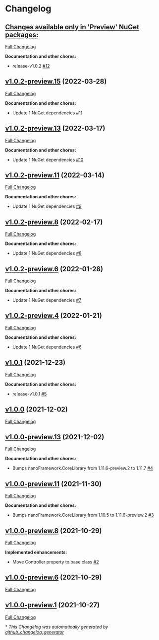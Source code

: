 # Changelog

## [**Changes available only in 'Preview' NuGet packages:**](https://github.com/nanoframework/System.Device.Adc/tree/HEAD)

[Full Changelog](https://github.com/nanoframework/System.Device.Adc/compare/v1.0.2-preview.15...HEAD)

**Documentation and other chores:**

- release-v1.0.2 [\#12](https://github.com/nanoframework/System.Device.Adc/pull/12)

## [v1.0.2-preview.15](https://github.com/nanoframework/System.Device.Adc/tree/v1.0.2-preview.15) (2022-03-28)

[Full Changelog](https://github.com/nanoframework/System.Device.Adc/compare/v1.0.2-preview.13...v1.0.2-preview.15)

**Documentation and other chores:**

- Update 1 NuGet dependencies [\#11](https://github.com/nanoframework/System.Device.Adc/pull/11)

## [v1.0.2-preview.13](https://github.com/nanoframework/System.Device.Adc/tree/v1.0.2-preview.13) (2022-03-17)

[Full Changelog](https://github.com/nanoframework/System.Device.Adc/compare/v1.0.2-preview.11...v1.0.2-preview.13)

**Documentation and other chores:**

- Update 1 NuGet dependencies [\#10](https://github.com/nanoframework/System.Device.Adc/pull/10)

## [v1.0.2-preview.11](https://github.com/nanoframework/System.Device.Adc/tree/v1.0.2-preview.11) (2022-03-14)

[Full Changelog](https://github.com/nanoframework/System.Device.Adc/compare/v1.0.2-preview.8...v1.0.2-preview.11)

**Documentation and other chores:**

- Update 1 NuGet dependencies [\#9](https://github.com/nanoframework/System.Device.Adc/pull/9)

## [v1.0.2-preview.8](https://github.com/nanoframework/System.Device.Adc/tree/v1.0.2-preview.8) (2022-02-17)

[Full Changelog](https://github.com/nanoframework/System.Device.Adc/compare/v1.0.2-preview.6...v1.0.2-preview.8)

**Documentation and other chores:**

- Update 1 NuGet dependencies [\#8](https://github.com/nanoframework/System.Device.Adc/pull/8)

## [v1.0.2-preview.6](https://github.com/nanoframework/System.Device.Adc/tree/v1.0.2-preview.6) (2022-01-28)

[Full Changelog](https://github.com/nanoframework/System.Device.Adc/compare/v1.0.2-preview.4...v1.0.2-preview.6)

**Documentation and other chores:**

- Update 1 NuGet dependencies [\#7](https://github.com/nanoframework/System.Device.Adc/pull/7)

## [v1.0.2-preview.4](https://github.com/nanoframework/System.Device.Adc/tree/v1.0.2-preview.4) (2022-01-21)

[Full Changelog](https://github.com/nanoframework/System.Device.Adc/compare/v1.0.1...v1.0.2-preview.4)

**Documentation and other chores:**

- Update 1 NuGet dependencies [\#6](https://github.com/nanoframework/System.Device.Adc/pull/6)

## [v1.0.1](https://github.com/nanoframework/System.Device.Adc/tree/v1.0.1) (2021-12-23)

[Full Changelog](https://github.com/nanoframework/System.Device.Adc/compare/v1.0.0...v1.0.1)

**Documentation and other chores:**

- release-v1.0.1 [\#5](https://github.com/nanoframework/System.Device.Adc/pull/5)

## [v1.0.0](https://github.com/nanoframework/System.Device.Adc/tree/v1.0.0) (2021-12-02)

[Full Changelog](https://github.com/nanoframework/System.Device.Adc/compare/v1.0.0-preview.13...v1.0.0)

## [v1.0.0-preview.13](https://github.com/nanoframework/System.Device.Adc/tree/v1.0.0-preview.13) (2021-12-02)

[Full Changelog](https://github.com/nanoframework/System.Device.Adc/compare/v1.0.0-preview.11...v1.0.0-preview.13)

**Documentation and other chores:**

- Bumps nanoFramework.CoreLibrary from 1.11.6-preview.2 to 1.11.7 [\#4](https://github.com/nanoframework/System.Device.Adc/pull/4)

## [v1.0.0-preview.11](https://github.com/nanoframework/System.Device.Adc/tree/v1.0.0-preview.11) (2021-11-30)

[Full Changelog](https://github.com/nanoframework/System.Device.Adc/compare/v1.0.0-preview.8...v1.0.0-preview.11)

**Documentation and other chores:**

- Bumps nanoFramework.CoreLibrary from 1.10.5 to 1.11.6-preview.2 [\#3](https://github.com/nanoframework/System.Device.Adc/pull/3)

## [v1.0.0-preview.8](https://github.com/nanoframework/System.Device.Adc/tree/v1.0.0-preview.8) (2021-10-29)

[Full Changelog](https://github.com/nanoframework/System.Device.Adc/compare/v1.0.0-preview.6...v1.0.0-preview.8)

**Implemented enhancements:**

- Move Controller property to base class [\#2](https://github.com/nanoframework/System.Device.Adc/pull/2)

## [v1.0.0-preview.6](https://github.com/nanoframework/System.Device.Adc/tree/v1.0.0-preview.6) (2021-10-29)

[Full Changelog](https://github.com/nanoframework/System.Device.Adc/compare/v1.0.0-preview.1...v1.0.0-preview.6)

## [v1.0.0-preview.1](https://github.com/nanoframework/System.Device.Adc/tree/v1.0.0-preview.1) (2021-10-27)

[Full Changelog](https://github.com/nanoframework/System.Device.Adc/compare/34663284862256c27f328eca4deebb8b17c9bb9f...v1.0.0-preview.1)



\* *This Changelog was automatically generated by [github_changelog_generator](https://github.com/github-changelog-generator/github-changelog-generator)*
